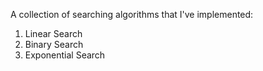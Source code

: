 A collection of searching algorithms that I've implemented:
1. Linear Search
2. Binary Search
3. Exponential Search

